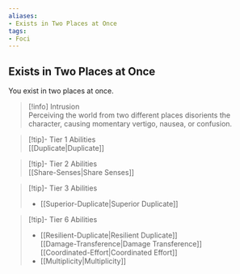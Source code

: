 ```yaml
---
aliases:
- Exists in Two Places at Once
tags:
- Foci
---
```


  
## Exists in Two Places at Once  
You exist in two places at once.  
 >[!info] Intrusion  
>Perceiving the world from two different places disorients the character, causing momentary vertigo, nausea, or confusion.   

>[!tip]- Tier 1 Abilities  
>[[Duplicate|Duplicate]]  

>[!tip]- Tier 2 Abilities  
>[[Share-Senses|Share Senses]]  

>[!tip]- Tier 3 Abilities  
>- [[Superior-Duplicate|Superior Duplicate]]  

>[!tip]- Tier 6 Abilities  
>- [[Resilient-Duplicate|Resilient Duplicate]]  
>[[Damage-Transference|Damage Transference]]  
>[[Coordinated-Effort|Coordinated Effort]]  
>- [[Multiplicity|Multiplicity]]